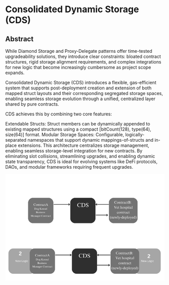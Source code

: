 # Consolidated Dynamic Storage (CDS)

## Abstract
While Diamond Storage and Proxy-Delegate patterns offer time-tested upgradeability solutions, they introduce clear constraints: bloated contract structures, rigid storage alignment requirements, and complex integrations for new logic that become increasingly cumbersome as project scope expands.

Consolidated Dynamic Storage (CDS) introduces a flexible, gas-efficient system that supports post-deployment creation and extension of both mapped struct layouts and their corresponding segregated storage spaces, enabling seamless storage evolution through a unified, centralized layer shared by pure contracts.

CDS achieves this by combining two core features:

Extendable Structs: Struct members can be dynamically appended to existing mapped structures using a compact [bitCount(128), type(64), size(64)] format.
Modular Storage Spaces: Configurable, logically-separated namespaces that support dynamic mappings-of-structs and in-place extensions.
This architecture centralizes storage management, enabling seamless storage-level integration for new contracts. By eliminating slot collisions, streamlining upgrades, and enabling dynamic state transparency, CDS is ideal for evolving systems like DeFi protocols, DAOs, and modular frameworks requiring frequent upgrades.

![Scaling CDS](./images/Adaptability.png)
